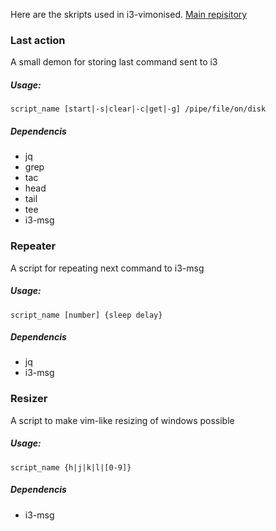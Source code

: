 Here are the skripts used in i3-vimonised.
[Main repisitory](https://github.com/0Karakurt0/i3-vimonised)

### Last action
A small demon for storing last command sent to i3

##### Usage:
```
script_name [start|-s|clear|-c|get|-g] /pipe/file/on/disk
```

##### Dependencis
* jq
* grep
* tac
* head
* tail
* tee
* i3-msg

### Repeater
A script for repeating next command to i3-msg

##### Usage:
```
script_name [number] {sleep delay}
```

##### Dependencis
* jq
* i3-msg

### Resizer
A script to make vim-like resizing of windows possible

##### Usage:
```
script_name {h|j|k|l|[0-9]}
```

##### Dependencis
* i3-msg
